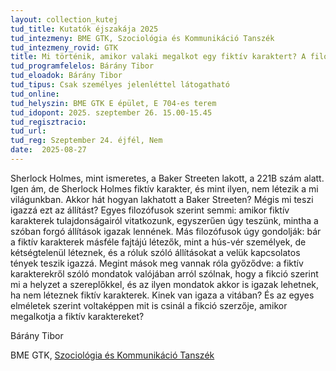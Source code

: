 ```yaml
---
layout: collection_kutej
tud_title: Kutatók éjszakája 2025
tud_intezmeny: BME GTK, Szociológia és Kommunikáció Tanszék
tud_intezmeny_rovid: GTK
title: Mi történik, amikor valaki megalkot egy fiktív karaktert? A filozófusok válasza
tud_programfelelos: Bárány Tibor
tud_eloadok: Bárány Tibor
tud_tipus: Csak személyes jelenléttel látogatható
tud_online: 
tud_helyszin: BME GTK E épület, E 704-es terem
tud_idopont: 2025. szeptember 26. 15.00-15.45
tud_regisztracio: 
tud_url: 
tud_reg: Szeptember 24. éjfél, Nem
date:  2025-08-27
---
```


Sherlock Holmes, mint ismeretes, a Baker Streeten lakott, a 221B szám alatt. Igen ám, de Sherlock Holmes fiktív karakter, és mint ilyen, nem létezik a mi világunkban. Akkor hát hogyan lakhatott a Baker Streeten? 
Mégis mi teszi igazzá ezt az állítást? Egyes filozófusok szerint semmi: amikor fiktív karakterek tulajdonságairól vitatkozunk, egyszerűen úgy teszünk, mintha a szóban forgó állítások igazak lennének. Más filozófusok úgy gondolják: bár a fiktív karakterek másféle fajtájú létezők, mint a hús-vér személyek, de kétségtelenül léteznek, és a róluk szóló állításokat a velük kapcsolatos tények teszik igazzá. Megint mások meg vannak róla győződve: a fiktív karakterekről szóló mondatok valójában arról szólnak, hogy a fikció szerint mi a helyzet a szereplőkkel, és az ilyen mondatok akkor is igazak lehetnek, ha nem léteznek fiktív karakterek. Kinek van igaza a vitában? 
És az egyes elméletek szerint voltaképpen mit is csinál a fikció szerzője, amikor megalkotja a fiktív karaktereket? 

Bárány Tibor

BME GTK, [Szociológia és Kommunikáció Tanszék](https://www.bmekomm.hu/)
